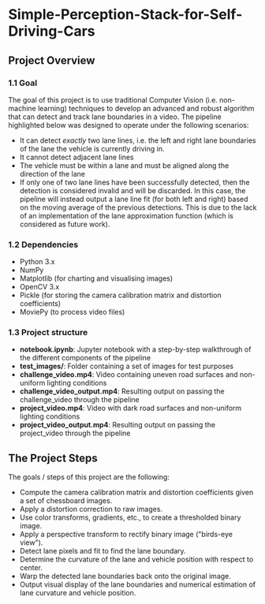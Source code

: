 # Simple-Perception-Stack-for-Self-Driving-Cars
## Project Overview

### 1.1 Goal
The goal of this project is to use traditional Computer Vision (i.e. non-machine learning) techniques to develop an advanced and robust algorithm that can detect and track lane boundaries in a video. The pipeline highlighted below was designed to operate under the following scenarios:

* It can detect *exactly* two lane lines, i.e. the left and right lane boundaries of the lane the vehicle is currently driving in.
* It cannot detect adjacent lane lines
* The vehicle must be within a lane and must be aligned along the direction of the lane
* If only one of two lane lines have been successfully detected, then the detection is considered invalid and will be discarded. In this case, the pipeline will instead output a lane line fit (for both left and right) based on the moving average of the previous detections. This is due to the lack of an implementation of the lane approximation function (which is considered as future work).

### 1.2 Dependencies

* Python 3.x
* NumPy
* Matplotlib (for charting and visualising images)
* OpenCV 3.x
* Pickle (for storing the camera calibration matrix and distortion coefficients)
* MoviePy (to process video files)

### 1.3 Project structure

* **notebook.ipynb**: Jupyter notebook with a step-by-step walkthrough of the different components of the pipeline 
* **test_images/**: Folder containing a set of images for test purposes
* **challenge_video.mp4**: Video containing uneven road surfaces and non-uniform lighting conditions
* **challenge_video_output.mp4**: Resulting output on passing the challenge_video through the pipeline
* **project_video.mp4**: Video with dark road surfaces and non-uniform lighting conditions
* **project_video_output.mp4**: Resulting output on passing the project_video through the pipeline


The Project Steps
---

The goals / steps of this project are the following:

* Compute the camera calibration matrix and distortion coefficients given a set of chessboard images.
* Apply a distortion correction to raw images.
* Use color transforms, gradients, etc., to create a thresholded binary image.
* Apply a perspective transform to rectify binary image ("birds-eye view").
* Detect lane pixels and fit to find the lane boundary.
* Determine the curvature of the lane and vehicle position with respect to center.
* Warp the detected lane boundaries back onto the original image.
* Output visual display of the lane boundaries and numerical estimation of lane curvature and vehicle position.

